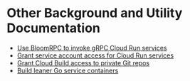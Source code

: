 # Other Background and Utility Documentation

* [Use BloomRPC to invoke gRPC Cloud Run services](BLOOMRPC.md)
* [Grant service account access for Cloud Run services](DATASTORE_ACCESS.md)
* [Grant Cloud Build access to private Git repos](PRIVATEREPOS.md)
* [Build leaner Go service containers](LEAN.md)

